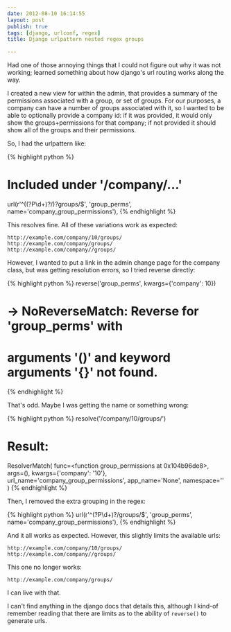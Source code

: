 ```yaml
---
date: 2012-08-10 16:14:55
layout: post
publish: true
tags: [django, urlconf, regex]
title: Django urlpattern nested regex groups

---
```



Had one of those annoying things that I could not figure out why it was not working; learned something about how django's url routing works along the way.

I created a new view for within the admin, that provides a summary of the permissions associated with a group, or set of groups. For our purposes, a company can have a number of groups associated with it, so I wanted to be able to optionally provide a company id: if it was provided, it would only show the groups+permissions for that company; if not provided it should show all of the groups and their permissions.

So, I had the urlpattern like:

{% highlight python %}
# Included under '/company/...'
url(r'^((?P<company>\d+)?/)?groups/$', 'group_perms', name='company_group_permissions'),
{% endhighlight %}

This resolves fine. All of these variations work as expected:

    http://example.com/company/10/groups/
    http://example.com/company/groups/
    http://example.com/company//groups/

However, I wanted to put a link in the admin change page for the company class, but was getting resolution errors, so I tried reverse directly:

{% highlight python %}
reverse('group_perms', kwargs={'company': 10})
# -> NoReverseMatch: Reverse for 'group_perms' with 
#    arguments '()' and keyword arguments '{}' not found.
{% endhighlight %}

That's odd. Maybe I was getting the name or something wrong:

{% highlight python %}
resolve('/company/10/groups/')
# Result:
ResolverMatch(
  func=<function group_permissions at 0x104b96de8>, 
  args=(), kwargs={'company': '10'}, 
  url_name='company_group_permissions', 
  app_name='None', 
  namespace=''
)
{% endhighlight %}

Then, I removed the extra grouping in the regex:

{% highlight python %}
url(r'^(?P<company>\d+)?/groups/$', 'group_perms', name='company_group_permissions'),
{% endhighlight %}

And it all works as expected. However, this slightly limits the available urls:

    http://example.com/company/10/groups/
    http://example.com/company//groups/

This one no longer works:

    http://example.com/company/groups/

I can live with that.

I can't find anything in the django docs that details this, although I kind-of remember reading that there are limits as to the ability of `reverse()` to generate urls.
